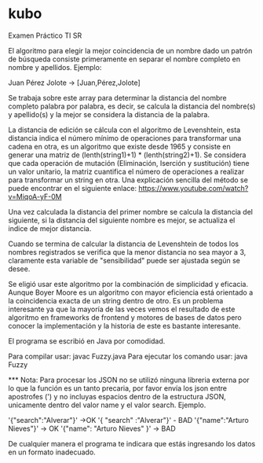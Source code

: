 # kubo
Examen Práctico TI SR

El algoritmo para elegir la mejor coincidencia de un nombre dado un patrón de búsqueda consiste
primeramente en separar el nombre completo en nombre y apellidos. Ejemplo:

Juan Pérez Jolote -> [Juan,Pérez,Jolote]

Se trabaja sobre este array para determinar la distancia del nombre completo palabra por palabra,
es decir, se calcula la distancia del nombre(s) y apellido(s) y la mejor se considera la distancia
de la palabra.

La distancia de edición se cálcula con el algoritmo de Levenshtein, esta distancia indica el número
mínimo de operaciones para transformar una cadena en otra, es un algoritmo que existe desde 1965
y consiste en generar una matriz de (lenth(string1)+1) * (lenth(string2)+1). Se considera que 
cada operación de mutación (Eliminación, Iserción y sustitución) tiene un valor unitario, 
la matriz cuantifica el número de operaciones a realizar para transformar un string en otra.
Una explicación sencilla del método se puede encontrar en el siguiente enlace:
https://www.youtube.com/watch?v=MiqoA-yF-0M


Una vez calculada la distancia del primer nombre se calcula la distancia del siguiente,
si la distancia del siguiente nombre es mejor, se actualiza el indice de mejor distancia.

Cuando se termina de calcular la distancia de Levenshtein de todos los nombres registrados se
verifica que la menor distancia no sea mayor a 3, claramente esta variable de "sensibilidad" 
puede ser ajustada según se desee.

Se eligió usar este algoritmo por la combinación de simplicidad y eficacia. Aunque Boyer Moore 
es un algoritmo con mayor eficiencia está orientado a la coincidencia exacta de un string dentro 
de otro. Es un problema interesante ya que la mayoría de las veces vemos el resultado de este
algoritmo en frameworks de frontend y motores de bases de datos pero conocer la implementación y
la historia de este es bastante interesante.

El programa se escribió en Java por comodidad.

Para compilar usar: javac Fuzzy.java
Para ejecutar los comando usar: java Fuzzy <comando> <argumentos>

*** Nota:
Para procesar los JSON no se utilizó ninguna libreria externa por lo que la función es un tanto 
precaria, por favor envía los json entre apostrofes (') y no incluyas espacios dentro de la estructura
JSON, unicamente dentro del valor name y el valor search. Ejemplo.

'{"search":"Alverar"}' ->OK
'{ "search" :"Alverar"}' - BAD
'{"name":"Arturo Nieves"}' ->  OK
'{"name": "Arturo Nieves" }' -> BAD

De cualquier manera el programa te indicara que estás ingresando los datos en un formato inadecuado.




